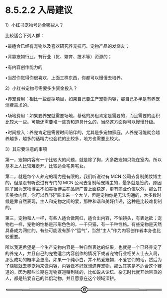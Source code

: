 # 8.5.2.2 入局建议

1）小红书宠物号适合哪些人？

比较适合下列人群：

•最适合已经有宠物以及喜欢研究养宠技巧、宠物产品的发烧友；

•背靠宠物行业，有行业（货、繁育、技术等）资源的；

•有内容创作能力的

•当然你觉得你很喜欢，上面三样东西，你都可以慢慢去培养。

2）小红书宠物号需要多少资金投入？

•养宠费用：相比一些虚拟项目，如果自己要生产宠物内容，那自己多半是有养宠消费需求的。

•场地费用：如果要养宠就需要场地，基础的房租肯定是需要的，而且需要的面积比较大一些。可能还需要堆一些货和道具什么的，当然这方面你可以慢慢升级。

•时间投入：养宠肯定是需要时间陪伴的，尤其是多宠物家庭，人养宠可能就会越养越多，越多的话精力也会花的比较多，地方也需要比较大。

3）其它要注意的事项

第一，宠物内容有一个比较大的问题，就是除了狗，大多数宠物只能在室内，所以基本上人比较难走开。比较适合宅男宅女。

第二，就是每个人养宠的精力是有限的，我们听说过有 MCN 公司去复制美妆博主的，但是没有听说过有专门的 MCN 公司去复制萌宠博主的，最多就是签约。原因除了因为宠物博主不如美妆博主在品牌广告上面稳定，更有商业价值以外，那么其实美妆内容，你可以靠“装”装出来一个大 V，但是宠物你是无法沟通的，大多数时候是靠自然表现，主人和宠物之间的爱，那种和谐和美好传递，这种是比较难复制的。

第三，宠物和人一样，有些人适合做网红，适合出内容，不怕镜头，有表达欲；宠物也一样，宠物的性格是形形色色的，一千只猫，有一千种性格。有些宠物是天然具备成为网红的，有些可能没有那个“运气”，当然“主人”作为内容创作者本身也比较重要。

所以我更希望是一个生产宠物内容是一种自然表达的结果，也就是一个已经养宠了的养宠人，并且自己的宠物适合内容创作的情况下或者宠物行业相关人士去入局，那么成功的概率会更高。如果一个纯小白，并不热爱宠物，不爱它们的话，然后为了赚钱就去养宠物来做内容，内容做不好就想遗弃宠物，那么其实是不适合这个赛道的。因为那些长期在宠物赛道赚到钱的，比如说从论坛、杂志时代就开始带货的人，都是热爱自己的伴侣动物，并且愿意在这个领域深耕。

![](img/fb91ee241585f33667363a0f754604fc.png)